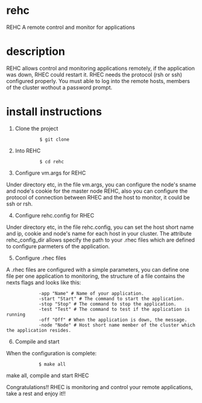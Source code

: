rehc
====

REHC A remote control and monitor for applications

description
====

REHC allows control and monitoring applications remotely, if the application was down, RHEC could restart it.
RHEC needs the protocol (rsh or ssh) configured properly. You must able to log into the remote hosts, members of the 
cluster wothout a password prompt.


install instructions
====

1) Clone the project
				
				$ git clone 

2) Into REHC

				$ cd rehc
				
3) Configure vm.args for REHC

Under directory etc, in the file vm.args, you can configure the node's sname and node's cookie for the 
master node REHC, also you can configure the protocol of connection between RHEC and the host to monitor, 
it could be ssh or rsh.

4) Configure rehc.config for RHEC

Under directory etc, in the file rehc.config, you can set the host short name and ip, cookie and node's name
for each host in your cluster. The attribute rehc_config_dir allows specify the path to your .rhec files
which are defined to configure parmeters of the application.

5) Configure .rhec files

A .rhec files are configured with a simple parameters, you can define one file per one application to 
monitoring, the structure of a file contains the nexts flags and looks like this:

				-app "Name" # Name of your application.
				-start "Start" # The command to start the application.
				-stop "Stop" # The command to stop the application.
				-test "Test" # The command to test if the application is running
				-off "Off" # When the application is down, the message. 
				-node "Node" # Host short name member of the cluster which the application resides.

6) Compile and start

When the configuration is complete:
				
				$ make all
				
make all, compile and start RHEC 

Congratulations!! RHEC is monitoring and control your remote applications, take a rest and enjoy it!!








